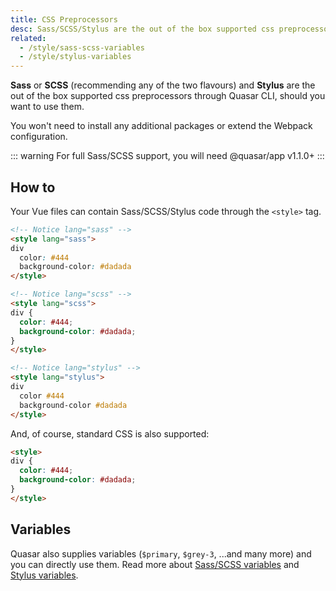 ```yaml
---
title: CSS Preprocessors
desc: Sass/SCSS/Stylus are the out of the box supported css preprocessors in Quasar
related:
  - /style/sass-scss-variables
  - /style/stylus-variables
---
```


**Sass** or **SCSS** (recommending any of the two flavours) and **Stylus** are the out of the box supported css preprocessors through Quasar CLI, should you want to use them.

You won't need to install any additional packages or extend the Webpack configuration.

::: warning
For full Sass/SCSS support, you will need @quasar/app v1.1.0+
:::

## How to
Your Vue files can contain Sass/SCSS/Stylus code through the `<style>` tag.

```html
<!-- Notice lang="sass" -->
<style lang="sass">
div
  color: #444
  background-color: #dadada
</style>
```

```html
<!-- Notice lang="scss" -->
<style lang="scss">
div {
  color: #444;
  background-color: #dadada;
}
</style>
```

```html
<!-- Notice lang="stylus" -->
<style lang="stylus">
div
  color #444
  background-color #dadada
</style>
```

And, of course, standard CSS is also supported:

```html
<style>
div {
  color: #444;
  background-color: #dadada;
}
</style>
```

## Variables
Quasar also supplies variables (`$primary`, `$grey-3`, ...and many more) and you can directly use them. Read more about [Sass/SCSS variables](/style/sass-scss-variables) and [Stylus variables](/style/stylus-variables).
